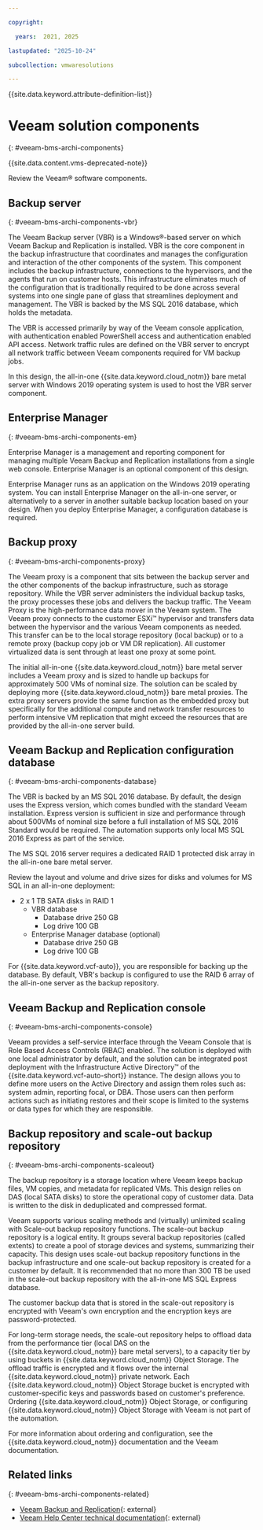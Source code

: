 ```yaml
---

copyright:

  years:  2021, 2025

lastupdated: "2025-10-24"

subcollection: vmwaresolutions

---
```


{{site.data.keyword.attribute-definition-list}}

# Veeam solution components
{: #veeam-bms-archi-components}

{{site.data.content.vms-deprecated-note}}

Review the Veeam® software components.

## Backup server
{: #veeam-bms-archi-components-vbr}

The Veeam Backup server (VBR) is a Windows®-based server on which Veeam Backup and Replication is installed. VBR is the core component in the backup infrastructure that coordinates and manages the configuration and interaction of the other components of the system. This component includes the backup infrastructure, connections to the hypervisors, and the agents that run on customer hosts. This infrastructure eliminates much of the configuration that is traditionally required to be done across several systems into one single pane of glass that streamlines deployment and management. The VBR is backed by the MS SQL 2016 database, which holds the metadata.

The VBR is accessed primarily by way of the Veeam console application, with authentication enabled PowerShell access and authentication enabled API access. Network traffic rules are defined on the VBR server to encrypt all network traffic between Veeam components required for VM backup jobs.

In this design, the all-in-one {{site.data.keyword.cloud_notm}} bare metal server with Windows 2019 operating system is used to host the VBR server component.

## Enterprise Manager
{: #veeam-bms-archi-components-em}

Enterprise Manager is a management and reporting component for managing multiple Veeam Backup and Replication installations from a single web console. Enterprise Manager is an optional component of this design.

Enterprise Manager runs as an application on the Windows 2019 operating system. You can install Enterprise Manager on the all-in-one server, or alternatively to a server in another suitable backup location based on your design. When you deploy Enterprise Manager, a configuration database is required.

## Backup proxy
{: #veeam-bms-archi-components-proxy}

The Veeam proxy is a component that sits between the backup server and the other components of the backup infrastructure, such as storage repository. While the VBR server administers the individual backup tasks, the proxy processes these jobs and delivers the backup traffic. The Veeam Proxy is the high-performance data mover in the Veeam system. The Veeam proxy connects to the customer ESXi™ hypervisor and transfers data between the hypervisor and the various Veeam components as needed. This transfer can be to the local storage repository (local backup) or to a remote proxy (backup copy job or VM DR replication). All customer virtualized data is sent through at least one proxy at some point.

The initial all-in-one {{site.data.keyword.cloud_notm}} bare metal server includes a Veeam proxy and is sized to handle up backups for approximately 500 VMs of nominal size. The solution can be scaled by deploying more {{site.data.keyword.cloud_notm}} bare metal proxies. The extra proxy servers provide the same function as the embedded proxy but specifically for the additional compute and network transfer resources to perform intensive VM replication that might exceed the resources that are provided by the all-in-one server build.

## Veeam Backup and Replication configuration database
{: #veeam-bms-archi-components-database}

The VBR is backed by an MS SQL 2016 database. By default, the design uses the Express version, which comes bundled with the standard Veeam installation. Express version is sufficient in size and performance through about 500VMs of nominal size before a full installation of MS SQL 2016 Standard would be required. The automation supports only local MS SQL 2016 Express as part of the service.

The MS SQL 2016 server requires a dedicated RAID 1 protected disk array in the all-in-one bare metal server.

Review the layout and volume and drive sizes for disks and volumes for MS SQL in an all-in-one deployment:
- 2 x 1 TB SATA disks in RAID 1
   - VBR database
      - Database drive 250 GB
      - Log drive 100 GB
   - Enterprise Manager database (optional)
      - Database drive 250 GB
      - Log drive 100 GB

For {{site.data.keyword.vcf-auto}}, you are responsible for backing up the database. By default, VBR's backup is configured to use the RAID 6 array of the all-in-one server as the backup repository.

## Veeam Backup and Replication console
{: #veeam-bms-archi-components-console}

Veeam provides a self-service interface through the Veeam Console that is Role Based Access Controls (RBAC) enabled. The solution is deployed with one local administrator by default, and the solution can be integrated post deployment with the Infrastructure Active Directory™ of the {{site.data.keyword.vcf-auto-short}} instance. The design allows you to define more users on the Active Directory and assign them roles such as: system admin, reporting focal, or DBA. Those users can then perform actions such as initiating restores and their scope is limited to the systems or data types for which they are responsible.

## Backup repository and scale-out backup repository
{: #veeam-bms-archi-components-scaleout}

The backup repository is a storage location where Veeam keeps backup files, VM copies, and metadata for replicated VMs. This design relies on DAS (local SATA disks) to store the operational copy of customer data. Data is written to the disk in deduplicated and compressed format.

Veeam supports various scaling methods and (virtually) unlimited scaling with Scale-out backup repository functions. The scale-out backup repository is a logical entity. It groups several backup repositories (called extents) to create a pool of storage devices and systems, summarizing their capacity. This design uses scale-out backup repository functions in the backup infrastructure and one scale-out backup repository is created for a customer by default. It is recommended that no more than 300 TB be used in the scale-out backup repository with the all-in-one MS SQL Express database.

The customer backup data that is stored in the scale-out repository is encrypted with Veeam's own encryption and the encryption keys are password-protected.

For long-term storage needs, the scale-out repository helps to offload data from the performance tier (local DAS on the {{site.data.keyword.cloud_notm}} bare metal servers), to a capacity tier by using buckets in {{site.data.keyword.cloud_notm}} Object Storage. The offload traffic is encrypted and it flows over the internal {{site.data.keyword.cloud_notm}} private network. Each {{site.data.keyword.cloud_notm}} Object Storage bucket is encrypted with customer-specific keys and passwords based on customer's preference. Ordering {{site.data.keyword.cloud_notm}} Object Storage, or configuring {{site.data.keyword.cloud_notm}} Object Storage with Veeam is not part of the automation.

For more information about ordering and configuration, see the {{site.data.keyword.cloud_notm}} documentation and the Veeam documentation.

## Related links
{: #veeam-bms-archi-components-related}

* [Veeam Backup and Replication](https://www.veeam.com/products/veeam-data-platform/backup-recovery.html?ad=menu-products){: external}
* [Veeam Help Center technical documentation](https://helpcenter.veeam.com/?ad=menu-resources){: external}
